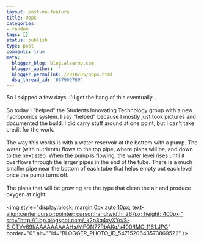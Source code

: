 ```yaml
---
layout: post-no-feature
title: Oops
categories:
- random
tags: []
status: publish
type: post
comments: true
meta:
  blogger_blog: blog.alvarop.com
  blogger_author: ''
  blogger_permalink: /2010/05/oops.html
  dsq_thread_id: '667909769'
---
```

So I skipped a few days. I'll get the hang of this eventually...<br /><br />So today I "helped" the Students Innovating Technology group with a new hydroponics system. I say "helped" because I mostly just took pictures and documented the build. I did carry stuff around at one point, but I can't take credit for the work.<br /><br />The way this works is with a water reservoir at the bottom with a pump. The water (with nutrients) flows to the top pipe, where plans will be, and down to the next step. When the pump is flowing, the water level rises until it overflows through the larger pipes in the end of the tube. There is a much smaller pipe near the bottom of each tube that helps empty out each level once the pump turns off. <br /><br />The plans that will be growing are the type that clean the air and produce oxygen at night.<br /><br /><a onblur="try {parent.deselectBloggerImageGracefully();} catch(e) {}" href="http://1.bp.blogspot.com/_k2p8q4xyXYc/S-6_CTVv69I/AAAAAAAAAHs/MFQN77RbAKg/s1600/IMG_1161.JPG"><img style="display:block; margin:0px auto 10px; text-align:center;cursor:pointer; cursor:hand;width: 267px; height: 400px;" src="http://1.bp.blogspot.com/_k2p8q4xyXYc/S-6_CTVv69I/AAAAAAAAAHs/MFQN77RbAKg/s400/IMG_1161.JPG" border="0" alt=""id="BLOGGER_PHOTO_ID_5471520643573869522" /></a>
